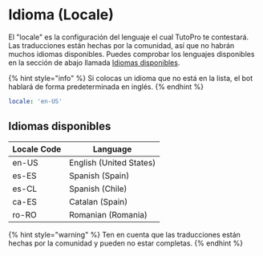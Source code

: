 # Idioma (Locale)

El "locale" es la configuración del lenguaje el cual TutoPro te contestará. Las traducciones están hechas por la comunidad, así que no habrán muchos idiomas disponibles. Puedes comprobar los lenguajes disponibles en la sección de abajo llamada [Idiomas disponibles](idioma-locale.md#idiomas-disponibles).

{% hint style="info" %}
Si colocas un idioma que no está en la lista, el bot hablará de forma predeterminada en inglés.
{% endhint %}

```yaml
locale: 'en-US'
```

## Idiomas disponibles

| Locale Code | Language                |
| ----------- | ----------------------- |
| en-US       | English (United States) |
| es-ES       | Spanish (Spain)         |
| es-CL       | Spanish (Chile)         |
| ca-ES       | Catalan (Spain)         |
| ro-RO       | Romanian (Romania)      |

{% hint style="warning" %}
Ten en cuenta que las traducciones están hechas por la comunidad y pueden no estar completas.
{% endhint %}
